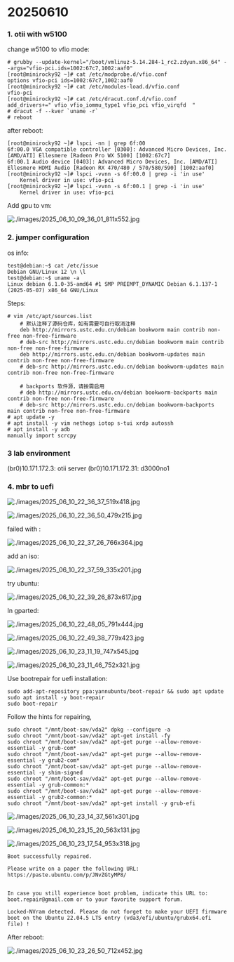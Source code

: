 # 20250610
### 1. otii with w5100
change w5100 to vfio mode:     

```
# grubby --update-kernel="/boot/vmlinuz-5.14.284-1_rc2.zdyun.x86_64" --args="vfio-pci.ids=1002:67c7,1002:aaf0"
[root@minirocky92 ~]# cat /etc/modprobe.d/vfio.conf
options vfio-pci ids=1002:67c7,1002:aaf0
[root@minirocky92 ~]# cat /etc/modules-load.d/vfio.conf
vfio-pci
[root@minirocky92 ~]# cat /etc/dracut.conf.d/vfio.conf
add_drivers+=" vfio vfio_iommu_type1 vfio_pci vfio_virqfd  "
# dracut -f --kver `uname -r`
# reboot
```
after reboot:      

```
[root@minirocky92 ~]# lspci -nn | grep 6f:00
6f:00.0 VGA compatible controller [0300]: Advanced Micro Devices, Inc. [AMD/ATI] Ellesmere [Radeon Pro WX 5100] [1002:67c7]
6f:00.1 Audio device [0403]: Advanced Micro Devices, Inc. [AMD/ATI] Ellesmere HDMI Audio [Radeon RX 470/480 / 570/580/590] [1002:aaf0]
[root@minirocky92 ~]# lspci -vvnn -s 6f:00.0 | grep -i 'in use'
	Kernel driver in use: vfio-pci
[root@minirocky92 ~]# lspci -vvnn -s 6f:00.1 | grep -i 'in use'
	Kernel driver in use: vfio-pci
```
Add gpu to vm:    

![./images/2025_06_10_09_36_01_811x552.jpg](./images/2025_06_10_09_36_01_811x552.jpg)

### 2. jumper configuration
os info:     

```
test@debian:~$ cat /etc/issue
Debian GNU/Linux 12 \n \l
test@debian:~$ uname -a
Linux debian 6.1.0-35-amd64 #1 SMP PREEMPT_DYNAMIC Debian 6.1.137-1 (2025-05-07) x86_64 GNU/Linux
```
Steps:     

```
# vim /etc/apt/sources.list
    # 默认注释了源码仓库，如有需要可自行取消注释
    deb http://mirrors.ustc.edu.cn/debian bookworm main contrib non-free non-free-firmware
    # deb-src http://mirrors.ustc.edu.cn/debian bookworm main contrib non-free non-free-firmware
    deb http://mirrors.ustc.edu.cn/debian bookworm-updates main contrib non-free non-free-firmware
    # deb-src http://mirrors.ustc.edu.cn/debian bookworm-updates main contrib non-free non-free-firmware
    
    # backports 软件源，请按需启用
    # deb http://mirrors.ustc.edu.cn/debian bookworm-backports main contrib non-free non-free-firmware
    # deb-src http://mirrors.ustc.edu.cn/debian bookworm-backports main contrib non-free non-free-firmware
# apt update -y
# apt install -y vim nethogs iotop s-tui xrdp autossh
# apt install -y adb
manually import scrcpy
```
### 3 lab environment
(br0)10.171.172.3: otii server
(br0)10.171.172.31: d3000no1

### 4. mbr to uefi

![./images/2025_06_10_22_36_37_519x418.jpg](./images/2025_06_10_22_36_37_519x418.jpg)

![./images/2025_06_10_22_36_50_479x215.jpg](./images/2025_06_10_22_36_50_479x215.jpg)

failed with :    

![./images/2025_06_10_22_37_26_766x364.jpg](./images/2025_06_10_22_37_26_766x364.jpg)

add an iso:    

![./images/2025_06_10_22_37_59_335x201.jpg](./images/2025_06_10_22_37_59_335x201.jpg)

try ubuntu:    

![./images/2025_06_10_22_39_26_873x617.jpg](./images/2025_06_10_22_39_26_873x617.jpg)

In gparted:   

![./images/2025_06_10_22_48_05_791x444.jpg](./images/2025_06_10_22_48_05_791x444.jpg)

![./images/2025_06_10_22_49_38_779x423.jpg](./images/2025_06_10_22_49_38_779x423.jpg)

![./images/2025_06_10_23_11_19_747x545.jpg](./images/2025_06_10_23_11_19_747x545.jpg)

![./images/2025_06_10_23_11_46_752x321.jpg](./images/2025_06_10_23_11_46_752x321.jpg)

Use bootrepair for uefi installation:      

```
sudo add-apt-repository ppa:yannubuntu/boot-repair && sudo apt update
sudo apt install -y boot-repair
sudo boot-repair
```
Follow the hints for repairing,      

```
sudo chroot "/mnt/boot-sav/vda2" dpkg --configure -a
sudo chroot "/mnt/boot-sav/vda2" apt-get install -fy
sudo chroot "/mnt/boot-sav/vda2" apt-get purge --allow-remove-essential -y grub-com*
sudo chroot "/mnt/boot-sav/vda2" apt-get purge --allow-remove-essential -y grub2-com*
sudo chroot "/mnt/boot-sav/vda2" apt-get purge --allow-remove-essential -y shim-signed
sudo chroot "/mnt/boot-sav/vda2" apt-get purge --allow-remove-essential -y grub-common:*
sudo chroot "/mnt/boot-sav/vda2" apt-get purge --allow-remove-essential -y grub2-common:*
sudo chroot "/mnt/boot-sav/vda2" apt-get install -y grub-efi

```

![./images/2025_06_10_23_14_37_561x301.jpg](./images/2025_06_10_23_14_37_561x301.jpg)

![./images/2025_06_10_23_15_20_563x131.jpg](./images/2025_06_10_23_15_20_563x131.jpg)

![./images/2025_06_10_23_17_54_953x318.jpg](./images/2025_06_10_23_17_54_953x318.jpg)

```
Boot successfully repaired.

Please write on a paper the following URL:
https://paste.ubuntu.com/p/JNvZGtyMP8/


In case you still experience boot problem, indicate this URL to:
boot.repair@gmail.com or to your favorite support forum.

Locked-NVram detected. Please do not forget to make your UEFI firmware boot on the Ubuntu 22.04.5 LTS entry (vda3/efi/ubuntu/grubx64.efi file) !
```
After reboot:   

![./images/2025_06_10_23_26_50_712x452.jpg](./images/2025_06_10_23_26_50_712x452.jpg)

